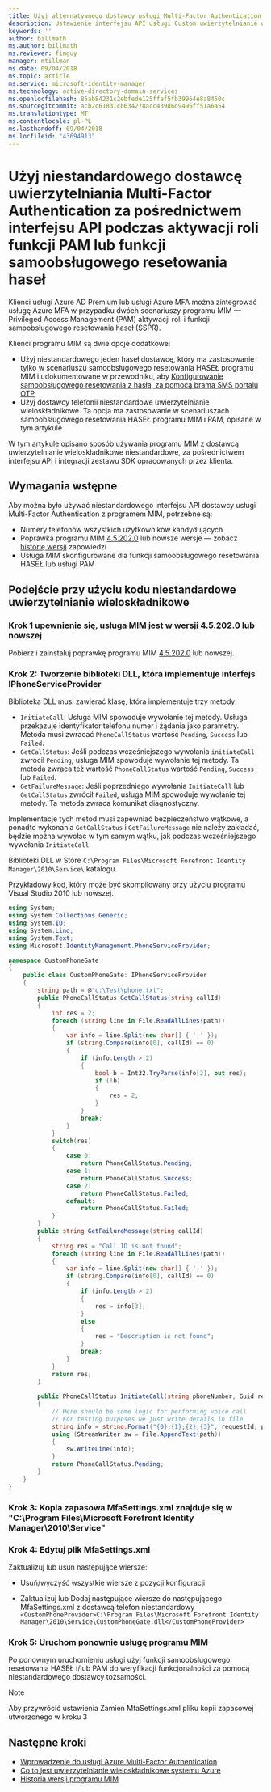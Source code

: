 ```yaml
---
title: Użyj alternatywnego dostawcy usługi Multi-Factor Authentication za pośrednictwem interfejsu API do aktywacji usługi PAM lub w scenariuszu samoobsługowego resetowania HASEŁ | Dokumentacja firmy Microsoft
description: Ustawienie interfejsu API usługi Custom uwierzytelnianie wieloskładnikowe jako drugą warstwę zabezpieczeń, gdy użytkownicy aktywują role w ramach Privileged Access Management i używać samoobsługowego resetowania hasła.
keywords: ''
author: billmath
ms.author: billmath
ms.reviewer: fimguy
manager: mtillman
ms.date: 09/04/2018
ms.topic: article
ms.service: microsoft-identity-manager
ms.technology: active-directory-domain-services
ms.openlocfilehash: 85ab84231c2ebfede125ffaf5fb39964e8a8450c
ms.sourcegitcommit: acb2c61831cb634278acc439d6d9496ff51a6a54
ms.translationtype: MT
ms.contentlocale: pl-PL
ms.lasthandoff: 09/04/2018
ms.locfileid: "43694913"
---
```

# <a name="use-a-custom-multi-factor-authentication-provider-via-an-api-during-pam-role-activation-or-in-sspr"></a>Użyj niestandardowego dostawcę uwierzytelniania Multi-Factor Authentication za pośrednictwem interfejsu API podczas aktywacji roli funkcji PAM lub funkcji samoobsługowego resetowania haseł

Klienci usługi Azure AD Premium lub usługi Azure MFA można zintegrować usługę Azure MFA w przypadku dwóch scenariuszy programu MIM — Privileged Access Management (PAM) aktywacji roli i funkcji samoobsługowego resetowania haseł (SSPR).

Klienci programu MIM są dwie opcje dodatkowe:

 - Użyj niestandardowego jeden haseł dostawcę, który ma zastosowanie tylko w scenariuszu samoobsługowego resetowania HASEŁ programu MIM i udokumentowane w przewodniku, aby [Konfigurowanie samoobsługowego resetowania z hasła, za pomocą brama SMS portalu OTP](https://docs.microsoft.com/en-us/previous-versions/mim/hh824692(v=ws.10))
 - Użyj dostawcy telefonii niestandardowe uwierzytelnianie wieloskładnikowe. Ta opcja ma zastosowanie w scenariuszach samoobsługowego resetowania HASEŁ programu MIM i PAM, opisane w tym artykule

W tym artykule opisano sposób używania programu MIM z dostawcą uwierzytelnianie wieloskładnikowe niestandardowe, za pośrednictwem interfejsu API i integracji zestawu SDK opracowanych przez klienta.  

## <a name="prerequisites"></a>Wymagania wstępne

Aby można było używać niestandardowego interfejsu API dostawcy usługi Multi-Factor Authentication z programem MIM, potrzebne są:

- Numery telefonów wszystkich użytkowników kandydujących
- Poprawka programu MIM [4.5.202.0](https://www.microsoft.com/download/details.aspx?id=57278) lub nowsze wersje — zobacz [historię wersji](/reference/version-history.md) zapowiedzi
- Usługa MIM skonfigurowane dla funkcji samoobsługowego resetowania HASEŁ lub usługi PAM

## <a name="approach-using-custom-multi-factor-authentication-code"></a>Podejście przy użyciu kodu niestandardowe uwierzytelnianie wieloskładnikowe

### <a name="step-1-ensure-mim-service-is-at-version-452020-or-later"></a>Krok 1 upewnienie się, usługa MIM jest w wersji 4.5.202.0 lub nowszej

Pobierz i zainstaluj poprawkę programu MIM [4.5.202.0](https://www.microsoft.com/download/details.aspx?id=57278) lub nowszej.

### <a name="step-2-create-a-dll-which-implements-the-iphoneserviceprovider-interface"></a>Krok 2: Tworzenie biblioteki DLL, która implementuje interfejs IPhoneServiceProvider

Biblioteka DLL musi zawierać klasę, która implementuje trzy metody:

- `InitiateCall`: Usługa MIM spowoduje wywołanie tej metody. Usługa przekazuje identyfikator telefonu numer i żądania jako parametry.  Metoda musi zwracać `PhoneCallStatus` wartość `Pending`, `Success` lub `Failed`.
- `GetCallStatus`: Jeśli podczas wcześniejszego wywołania `initiateCall` zwrócił `Pending`, usługa MIM spowoduje wywołanie tej metody. Ta metoda zwraca też wartość `PhoneCallStatus` wartość `Pending`, `Success` lub `Failed`.
- `GetFailureMessage`: Jeśli poprzedniego wywołania `InitiateCall` lub `GetCallStatus` zwrócił `Failed`, usługa MIM spowoduje wywołanie tej metody. Ta metoda zwraca komunikat diagnostyczny.

Implementacje tych metod musi zapewniać bezpieczeństwo wątkowe, a ponadto wykonania `GetCallStatus` i `GetFailureMessage` nie należy zakładać, będzie można wywołać w tym samym wątku, jak podczas wcześniejszego wywołania `InitiateCall`.

Biblioteki DLL w Store `C:\Program Files\Microsoft Forefront Identity Manager\2010\Service\` katalogu.

Przykładowy kod, który może być skompilowany przy użyciu programu Visual Studio 2010 lub nowszej.

```csharp
using System;
using System.Collections.Generic;
using System.IO;
using System.Linq;
using System.Text;
using Microsoft.IdentityManagement.PhoneServiceProvider;

namespace CustomPhoneGate
{
    public class CustomPhoneGate: IPhoneServiceProvider
    {
        string path = @"c:\Test\phone.txt";
        public PhoneCallStatus GetCallStatus(string callId)
        {
            int res = 2;
            foreach (string line in File.ReadAllLines(path))
            {
                var info = line.Split(new char[] { ';' });
                if (string.Compare(info[0], callId) == 0)
                {
                    if (info.Length > 2)
                    {
                        bool b = Int32.TryParse(info[2], out res);
                        if (!b)
                        {
                            res = 2;
                        }
                    }
                    break;
                }
            }
            switch(res)
            {
                case 0:
                    return PhoneCallStatus.Pending;
                case 1:
                    return PhoneCallStatus.Success;
                case 2:
                    return PhoneCallStatus.Failed;
                default:
                    return PhoneCallStatus.Failed;
            }       
        }
        public string GetFailureMessage(string callId)
        {
            string res = "Call ID is not found";
            foreach (string line in File.ReadAllLines(path))
            {
                var info = line.Split(new char[] { ';' });
                if (string.Compare(info[0], callId) == 0)
                {
                    if (info.Length > 2)
                    {
                        res = info[3];
                    }
                    else
                    {
                        res = "Description is not found";
                    }
                    break;
                }
            }
            return res;            
        }
        
        public PhoneCallStatus InitiateCall(string phoneNumber, Guid requestId, Dictionary<string,object> deliveryAttributes)
        {
            // Here should be some logic for performing voice call
            // For testing purposes we just write details in file             
            string info = string.Format("{0};{1};{2};{3}", requestId, phoneNumber, 0, string.Empty);
            using (StreamWriter sw = File.AppendText(path))
            {
                sw.WriteLine(info);                
            }
            return PhoneCallStatus.Pending;    
        }
    }
}
```
### <a name="step-3-backup-the-mfasettingsxml-located-in-the-cprogram-filesmicrosoft-forefront-identity-manager2010service"></a>Krok 3: Kopia zapasowa MfaSettings.xml znajduje się w "C:\Program Files\Microsoft Forefront Identity Manager\2010\Service"

### <a name="step-4-edit-the-mfasettingsxml-file"></a>Krok 4: Edytuj plik MfaSettings.xml

Zaktualizuj lub usuń następujące wiersze:

- Usuń/wyczyść wszystkie wiersze z pozycji konfiguracji 

- Zaktualizuj lub Dodaj następujące wiersze do następującego MfaSettings.xml z dostawcą telefon niestandardowy <br>
`<CustomPhoneProvider>C:\Program Files\Microsoft Forefront Identity Manager\2010\Service\CustomPhoneGate.dll</CustomPhoneProvider>`

### <a name="step-5-restart-mim-service"></a>Krok 5: Uruchom ponownie usługę programu MIM

Po ponownym uruchomieniu usługi użyj funkcji samoobsługowego resetowania HASEŁ i/lub PAM do weryfikacji funkcjonalności za pomocą niestandardowego dostawcy tożsamości.

> [!NOTE] 
> Aby przywrócić ustawienia Zamień MfaSettings.xml pliku kopii zapasowej utworzonego w kroku 3


## <a name="next-steps"></a>Następne kroki

- [Wprowadzenie do usługi Azure Multi-Factor Authentication](https://docs.microsoft.com/en-us/azure/active-directory/authentication/howto-mfaserver-deploy)
- [Co to jest uwierzytelnianie wieloskładnikowe systemu Azure](https://docs.microsoft.com/azure/multi-factor-authentication/multi-factor-authentication)
- [Historia wersji programu MIM](./reference/version-history.md)
